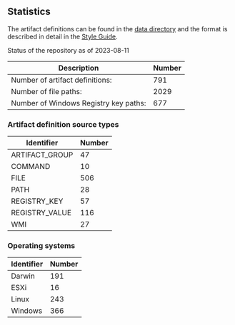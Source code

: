 ## Statistics

The artifact definitions can be found in the
[data directory](https://github.com/ForensicArtifacts/artifacts/tree/main/data) and the format is described in detail
in the [Style Guide](https://artifacts.readthedocs.io/en/latest/sources/Format-specification.html).

Status of the repository as of 2023-08-11

Description | Number
--- | ---
Number of artifact definitions: | 791
Number of file paths: | 2029
Number of Windows Registry key paths: | 677

### Artifact definition source types

Identifier | Number
--- | ---
ARTIFACT_GROUP | 47
COMMAND | 10
FILE | 506
PATH | 28
REGISTRY_KEY | 57
REGISTRY_VALUE | 116
WMI | 27

### Operating systems

Identifier | Number
--- | ---
Darwin | 191
ESXi | 16
Linux | 243
Windows | 366

